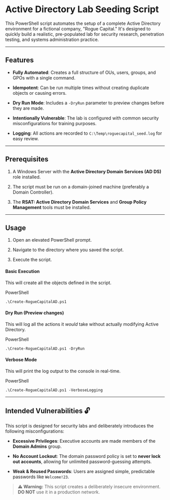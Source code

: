# Active Directory Lab Seeding Script

This PowerShell script automates the setup of a complete Active Directory environment for a fictional company, "Rogue Capital." It's designed to quickly build a realistic, pre-populated lab for security research, penetration testing, and systems administration practice.

---

## Features

- **Fully Automated**: Creates a full structure of OUs, users, groups, and GPOs with a single command.
    
- **Idempotent**: Can be run multiple times without creating duplicate objects or causing errors.
    
- **Dry Run Mode**: Includes a `-DryRun` parameter to preview changes before they are made.
    
- **Intentionally Vulnerable**: The lab is configured with common security misconfigurations for training purposes.
    
- **Logging**: All actions are recorded to `C:\Temp\roguecapital_seed.log` for easy review.
    

---

## Prerequisites

1. A Windows Server with the **Active Directory Domain Services (AD DS)** role installed.
    
2. The script must be run on a domain-joined machine (preferably a Domain Controller).
    
3. The **RSAT: Active Directory Domain Services** and **Group Policy Management** tools must be installed.
    

---

## Usage

1. Open an elevated PowerShell prompt.
    
2. Navigate to the directory where you saved the script.
    
3. Execute the script.
    

#### Basic Execution

This will create all the objects defined in the script.

PowerShell

```
.\Create-RogueCapitalAD.ps1
```

#### Dry Run (Preview changes)

This will log all the actions it _would_ take without actually modifying Active Directory.

PowerShell

```
.\Create-RogueCapitalAD.ps1 -DryRun
```

#### Verbose Mode

This will print the log output to the console in real-time.

PowerShell

```
.\Create-RogueCapitalAD.ps1 -VerboseLogging
```

---

## Intended Vulnerabilities 🔓

This script is designed for security labs and deliberately introduces the following misconfigurations:

- **Excessive Privileges**: Executive accounts are made members of the **Domain Admins** group.
    
- **No Account Lockout**: The domain password policy is set to **never lock out accounts**, allowing for unlimited password-guessing attempts.
    
- **Weak & Reused Passwords**: Users are assigned simple, predictable passwords like `Welcome!23`.
    

> **⚠️ Warning:** This script creates a deliberately insecure environment. **DO NOT** use it in a production network.
